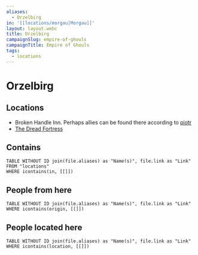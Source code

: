 ```yaml
---
aliases:
  - Orzelbirg
in: '[[locations/morgau|Morgau]]'
layout: layout.webc
title: Orzelbirg
campaignSlug: empire-of-ghouls
campaignTitle: Empire of Ghouls
tags:
  - locations
---
```

# Orzelbirg

## Locations
- Broken Handle Inn. Perhaps allies can be found there according to [piotr](npcs/piotr.md)
- [The Dread Fortress](locations/the-dread-fortress.md)

## Contains
```dataview
TABLE WITHOUT ID join(file.aliases) as "Name(s)", file.link as "Link"
FROM "locations"
WHERE icontains(in, [[]])
```

## People from here

```dataview
TABLE WITHOUT ID join(file.aliases) as "Name(s)", file.link as "Link"
WHERE icontains(origin, [[]])
```

## People located here

```dataview
TABLE WITHOUT ID join(file.aliases) as "Name(s)", file.link as "Link"
WHERE icontains(location, [[]])
```
